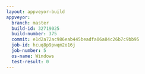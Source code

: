 ```yaml
---
layout: appveyor-build
appveyor:
  branch: master
  build-id: 32719025
  build-number: 375
  commit: e1d2a72ac986eab445beadfa06a84c26b7c9bb95
  job-id: hcuq8p9pwqm2o16j
  job-number: 5
  os-name: Windows
  test-result: 0
---
```

